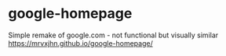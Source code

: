 # google-homepage
Simple remake of google.com - not functional but visually similar
https://mrvxjhn.github.io/google-homepage/
